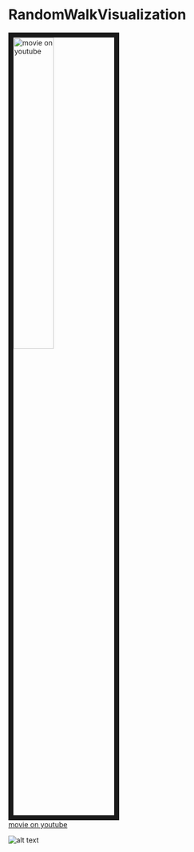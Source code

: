 # RandomWalkVisualization
  
  
<a href="http://www.youtube.com/watch?feature=player_embedded&v=ACFolkwECT0
" target="_blank"><img src="http://img.youtube.com/vi/ACFolkwECT0/0.jpg" 
alt="movie on youtube" width=40% border="10" /></a>  
[movie on youtube](https://www.youtube.com/watch?v=ACFolkwECT0)  
  
![alt text](http://img.youtube.com/vi/ACFolkwECT0/0.jpg)
